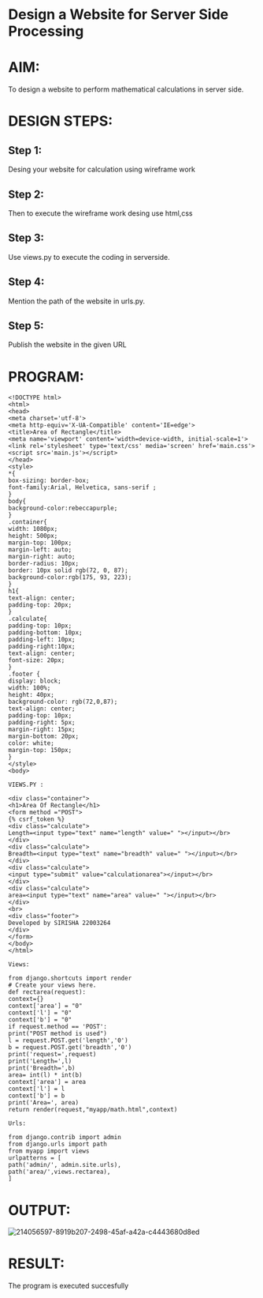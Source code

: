 # Design a Website for Server Side Processing

# AIM:

To design a website to perform mathematical calculations in server side.

# DESIGN STEPS:

## Step 1:

Desing your website for calculation using wireframe work

## Step 2:

Then to execute the wireframe work desing use html,css


## Step 3:

Use views.py to execute the coding in serverside.


## Step 4:

Mention the path of the website in urls.py.


## Step 5:

Publish the website in the given URL

# PROGRAM:
```
<!DOCTYPE html>
<html>
<head>
<meta charset='utf-8'>
<meta http-equiv='X-UA-Compatible' content='IE=edge'>
<title>Area of Rectangle</title>
<meta name='viewport' content='width=device-width, initial-scale=1'>
<link rel='stylesheet' type='text/css' media='screen' href='main.css'>
<script src='main.js'></script>
</head>
<style>
*{
box-sizing: border-box;
font-family:Arial, Helvetica, sans-serif ;
}
body{
background-color:rebeccapurple;
}
.container{
width: 1080px;
height: 500px;
margin-top: 100px;
margin-left: auto;
margin-right: auto;
border-radius: 10px;
border: 10px solid rgb(72, 0, 87);
background-color:rgb(175, 93, 223);
}
h1{
text-align: center;
padding-top: 20px;
}
.calculate{
padding-top: 10px;
padding-bottom: 10px;
padding-left: 10px;
padding-right:10px;
text-align: center;
font-size: 20px;
}
.footer {
display: block;
width: 100%;
height: 40px;
background-color: rgb(72,0,87);
text-align: center;
padding-top: 10px;
padding-right: 5px;
margin-right: 15px;
margin-bottom: 20px;
color: white;
margin-top: 150px;
}
</style>
<body>

VIEWS.PY :

<div class="container">
<h1>Area Of Rectangle</h1>
<form method ="POST">
{% csrf_token %}
<div class="calculate">
Length=<input type="text" name="length" value=" "></input></br>
</div>
<div class="calculate">
Breadth=<input type="text" name="breadth" value=" "></input></br>
</div>
<div class="calculate">
<input type="submit" value="calculationarea"></input></br>
</div>
<div class="calculate">
area=<input type="text" name="area" value=" "></input></br>
</div>
<br>
<div class="footer">
Developed by SIRISHA 22003264
</div>
</form>
</body>
</html>

Views:

from django.shortcuts import render
# Create your views here.
def rectarea(request):
context={}
context['area'] = "0"
context['l'] = "0"
context['b'] = "0"
if request.method == 'POST':
print("POST method is used")
l = request.POST.get('length','0')
b = request.POST.get('breadth','0')
print('request=',request)
print('Length=',l)
print('Breadth=',b)
area= int(l) * int(b)
context['area'] = area
context['l'] = l
context['b'] = b
print('Area=', area)
return render(request,"myapp/math.html",context)

Urls:

from django.contrib import admin
from django.urls import path
from myapp import views
urlpatterns = [
path('admin/', admin.site.urls),
path('area/',views.rectarea),
]
```
# OUTPUT:

![214056597-8919b207-2498-45af-a42a-c4443680d8ed](https://user-images.githubusercontent.com/119657317/215989451-683992e6-6d48-428e-afa0-736911b36377.png)



# RESULT:

The program is executed succesfully
